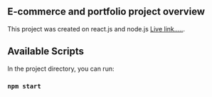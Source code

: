 ## E-commerce and portfolio project overview

This project was created on react.js and node.js [Live link.....](https://github.com/c-moX).

## Available Scripts

In the project directory, you can run:

### `npm start`
